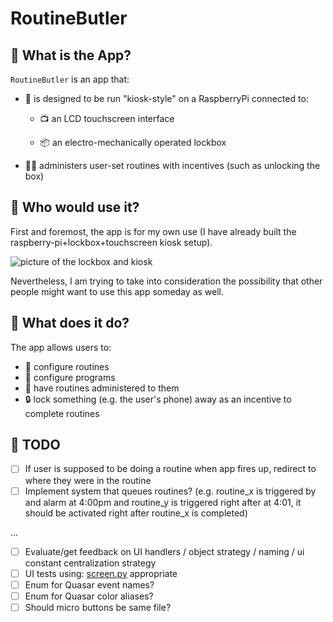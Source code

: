 # RoutineButler

## 👾 What is the App?

`RoutineButler` is an app that:

- 🥧 is designed to be run "kiosk-style" on a RaspberryPi connected to:

  - 📺 an LCD touchscreen interface

  - 📦 an electro-mechanically operated lockbox

- 🏋️‍♀️ administers user-set routines with incentives (such as unlocking the box)

## 👾 Who would use it?

First and foremost, the app is for my own use (I have already built the raspberry-pi+lockbox+touchscreen kiosk setup).

![picture of the lockbox and kiosk](https://i.imgur.com/64x0Byw.jpeg)

Nevertheless, I am trying to take into consideration the possibility that other people might want to use this app someday as well.

## 👾 What does it do?

The app allows users to:

- 📝 configure routines
- 📝 configure programs
- 💪 have routines administered to them
- 🔒 lock something (e.g. the user's phone) away as an incentive to complete routines

## 👾 TODO

- [ ] If user is supposed to be doing a routine when app fires up, redirect to where they were in the routine
- [ ] Implement system that queues routines? (e.g. routine_x is triggered by and alarm at 4:00pm and routine_y is triggered right after at 4:01, it should be activated right after routine_x is completed)

...

- [ ] Evaluate/get feedback on UI handlers / object strategy / naming / ui constant centralization strategy
- [ ] UI tests using: [screen.py](https://github.com/zauberzeug/nicegui/blob/main/tests/screen.py#L85)
appropriate
- [ ] Enum for Quasar event names?
- [ ] Enum for Quasar color aliases?
- [ ] Should micro buttons be same file?
